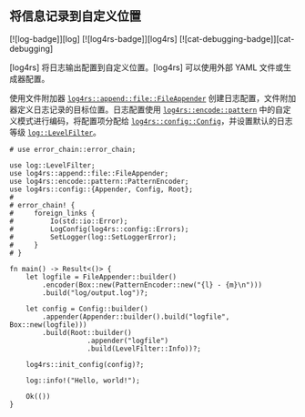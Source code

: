 ## 将信息记录到自定义位置

<!--
> [development_tools/debugging/config_log/log-custom.md](https://github.com/rust-lang-nursery/rust-cookbook/blob/master/src/development_tools/debugging/config_log/log-custom.md)
> <br />
> commit b61c8e588ad8445de36cd5f28e99232b5f858a41 - 2020.06.01
-->

[![log-badge]][log] [![log4rs-badge]][log4rs] [![cat-debugging-badge]][cat-debugging]

[log4rs] 将日志输出配置到自定义位置。[log4rs] 可以使用外部 YAML 文件或生成器配置。

使用文件附加器 [`log4rs::append::file::FileAppender`] 创建日志配置，文件附加器定义日志记录的目标位置。日志配置使用 [`log4rs::encode::pattern`] 中的自定义模式进行编码，将配置项分配给 [`log4rs::config::Config`]，并设置默认的日志等级 [`log::LevelFilter`]。

```rust,edition2018,no_run
# use error_chain::error_chain;

use log::LevelFilter;
use log4rs::append::file::FileAppender;
use log4rs::encode::pattern::PatternEncoder;
use log4rs::config::{Appender, Config, Root};
#
# error_chain! {
#     foreign_links {
#         Io(std::io::Error);
#         LogConfig(log4rs::config::Errors);
#         SetLogger(log::SetLoggerError);
#     }
# }

fn main() -> Result<()> {
    let logfile = FileAppender::builder()
        .encoder(Box::new(PatternEncoder::new("{l} - {m}\n")))
        .build("log/output.log")?;

    let config = Config::builder()
        .appender(Appender::builder().build("logfile", Box::new(logfile)))
        .build(Root::builder()
                   .appender("logfile")
                   .build(LevelFilter::Info))?;

    log4rs::init_config(config)?;

    log::info!("Hello, world!");

    Ok(())
}
```

[`log4rs::append::file::FileAppender`]: https://docs.rs/log4rs/*/log4rs/append/file/struct.FileAppender.html
[`log4rs::config::Config`]: https://docs.rs/log4rs/*/log4rs/config/struct.Config.html
[`log4rs::encode::pattern`]: https://docs.rs/log4rs/*/log4rs/encode/pattern/index.html
[`log::LevelFilter`]: https://docs.rs/log/*/log/enum.LevelFilter.html
